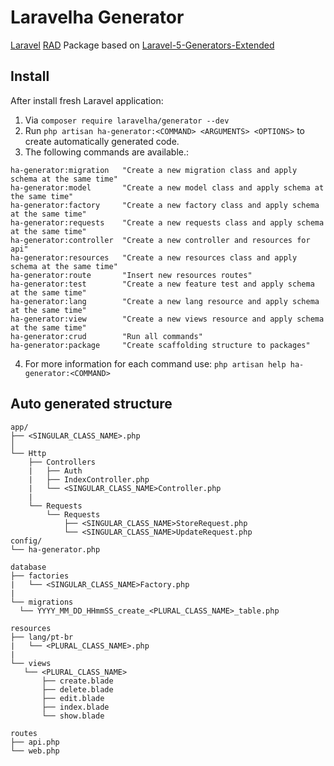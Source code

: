 # Laravelha Generator
[Laravel](https://laravel.com/) [RAD](https://pt.wikipedia.org/wiki/Desenvolvimento_r%C3%A1pido_de_aplica%C3%A7%C3%B5es) Package  based on [Laravel-5-Generators-Extended](https://github.com/laracasts/Laravel-5-Generators-Extended) 

## Install
After install fresh Laravel application:

1. Via `composer require laravelha/generator --dev`
2. Run `php artisan ha-generator:<COMMAND> <ARGUMENTS> <OPTIONS>` to create automatically generated code.
3. The following commands are available.:
```shell script
ha-generator:migration   "Create a new migration class and apply schema at the same time"
ha-generator:model       "Create a new model class and apply schema at the same time"
ha-generator:factory     "Create a new factory class and apply schema at the same time"
ha-generator:requests    "Create a new requests class and apply schema at the same time"
ha-generator:controller  "Create a new controller and resources for api"
ha-generator:resources   "Create a new resources class and apply schema at the same time"
ha-generator:route       "Insert new resources routes"
ha-generator:test        "Create a new feature test and apply schema at the same time"
ha-generator:lang        "Create a new lang resource and apply schema at the same time"
ha-generator:view        "Create a new views resource and apply schema at the same time"
ha-generator:crud        "Run all commands"
ha-generator:package     "Create scaffolding structure to packages"
```
4. For more information for each command use:
`php artisan help ha-generator:<COMMAND>`

## Auto generated structure
  
```
app/
├── <SINGULAR_CLASS_NAME>.php
│
└── Http
    ├── Controllers
    |   ├── Auth
    |   ├── IndexController.php
    |   └── <SINGULAR_CLASS_NAME>Controller.php
    |
    └── Requests
        └── Requests
            ├── <SINGULAR_CLASS_NAME>StoreRequest.php
            └── <SINGULAR_CLASS_NAME>UpdateRequest.php
config/
└── ha-generator.php

database
├── factories
|   └── <SINGULAR_CLASS_NAME>Factory.php
|
└── migrations
  └── YYYY_MM_DD_HHmmSS_create_<PLURAL_CLASS_NAME>_table.php

resources
├── lang/pt-br
|   └── <PLURAL_CLASS_NAME>.php
|
└── views
   └── <PLURAL_CLASS_NAME>
       ├── create.blade
       ├── delete.blade
       ├── edit.blade
       ├── index.blade
       └── show.blade
  
routes
├── api.php
└── web.php

```




